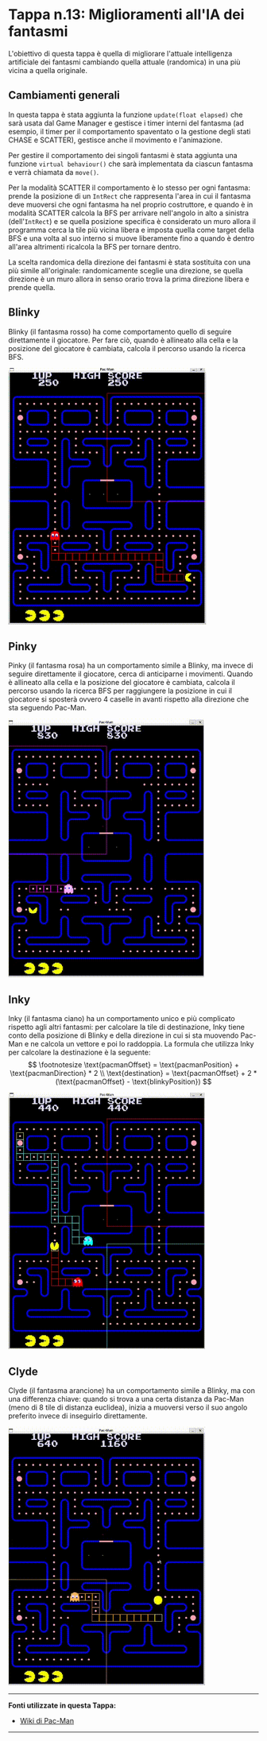 # Tappa n.13: Miglioramenti all'IA dei fantasmi
L'obiettivo di questa tappa è quella di migliorare l'attuale intelligenza artificiale dei fantasmi cambiando quella attuale (randomica) in una più vicina a quella originale.

## Cambiamenti generali
In questa tappa è stata aggiunta la funzione `update(float elapsed)` che sarà usata dal Game Manager e gestisce i timer interni del fantasma (ad esempio, il timer per il comportamento spaventato o la gestione degli stati CHASE e SCATTER), gestisce anche il movimento e l'animazione.

Per gestire il comportamento dei singoli fantasmi è stata aggiunta una funzione `virtual behaviour()` che sarà implementata da ciascun fantasma e verrà chiamata da `move()`.

Per la modalità SCATTER il comportamento è lo stesso per ogni fantasma: prende la posizione di un `IntRect` che rappresenta l'area in cui il fantasma deve muoversi che ogni fantasma ha nel proprio costruttore, e quando è in modalità SCATTER calcola la BFS per arrivare nell'angolo in alto a sinistra (dell'`IntRect`) e se quella posizione specifica è considerato un muro allora il programma cerca la tile più vicina libera e imposta quella come target della BFS e una volta al suo interno si muove liberamente fino a quando è dentro all'area altrimenti ricalcola la BFS per tornare dentro.

La scelta randomica della direzione dei fantasmi è stata sostituita con una più simile all'originale: randomicamente sceglie una direzione, se quella direzione è un muro allora in senso orario trova la prima direzione libera e prende quella.

## Blinky
Blinky (il fantasma rosso) ha come comportamento quello di seguire direttamente il giocatore. Per fare ciò, quando è allineato alla cella e la posizione del giocatore è cambiata, calcola il percorso usando la ricerca BFS.

![Blinky Behaviour](images/blinky-behaviour.gif)

## Pinky
Pinky (il fantasma rosa) ha un comportamento simile a Blinky, ma invece di seguire direttamente il giocatore, cerca di anticiparne i movimenti. Quando è allineato alla cella e la posizione del giocatore è cambiata, calcola il percorso usando la ricerca BFS per raggiungere la posizione in cui il giocatore si sposterà ovvero 4 caselle in avanti rispetto alla direzione che sta seguendo Pac-Man.

![Pinky Behaviour](images/pinky-behaviour.gif)

## Inky
Inky (il fantasma ciano) ha un comportamento unico e più complicato rispetto agli altri fantasmi: per calcolare la tile di destinazione, Inky tiene conto della posizione di Blinky e della direzione in cui si sta muovendo Pac-Man e ne calcola un vettore e poi lo raddoppia. La formula che utilizza Inky per calcolare la destinazione è la seguente:
$$
\footnotesize
\text{pacmanOffset} = \text{pacmanPosition} + \text{pacmanDirection} * 2 \\
\text{destination} = \text{pacmanOffset} + 2 * (\text{pacmanOffset} - \text{blinkyPosition})
$$

![Inky Behaviour](images/inky-behaviour.gif)

## Clyde
Clyde (il fantasma arancione) ha un comportamento simile a Blinky, ma con una differenza chiave: quando si trova a una certa distanza da Pac-Man (meno di 8 tile di distanza euclidea), inizia a muoversi verso il suo angolo preferito invece di inseguirlo direttamente.

![Clyde Behaviour](images/clyde-behaviour.gif)

---
**Fonti utilizzate in questa Tappa:**
* [Wiki di Pac-Man](https://pacman.holenet.info/)
---